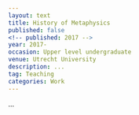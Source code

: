 ```yaml
---
layout: text
title: History of Metaphysics
published: false
<!-- published: 2017 -->
year: 2017-
occasion: Upper level undergraduate
venue: Utrecht University
description: ...
tag: Teaching
categories: Work
---
```



...
